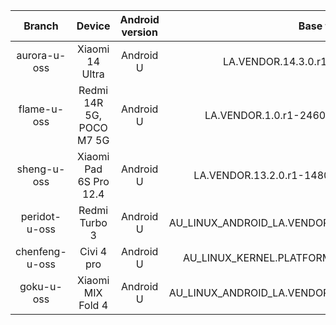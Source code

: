 | Branch | Device | Android version | Base tag | Link |
| :-: | :-: | :-: | :-: | :-: |
| aurora-u-oss | Xiaomi 14 Ultra | Android U | LA.VENDOR.14.3.0.r1-06800-lanai.0-1 | [aurora-u-oss](https://github.com/MiCode/vendor_qcom_proprietary_camera-devicetree/tree/aurora-u-oss) |
| flame-u-oss | Redmi 14R 5G, POCO M7 5G | Android U | LA.VENDOR.1.0.r1-24600-WAIPIO.QSSI14.0-1 | [flame-u-oss](https://github.com/MiCode/vendor_qcom_proprietary_camera-devicetree/tree/flame-u-oss) |
| sheng-u-oss | Xiaomi Pad 6S Pro 12.4 | Android U | LA.VENDOR.13.2.0.r1-14800-KAILUA.0-1.36233.3 | [sheng-u-oss](https://github.com/MiCode/vendor_qcom_proprietary_camera-devicetree/tree/sheng-u-oss) |
| peridot-u-oss | Redmi Turbo 3 | Android U | AU_LINUX_ANDROID_LA.VENDOR.14.3.0.R1.00.00.00.000.092 | [peridot-u-oss](https://github.com/MiCode/vendor_qcom_proprietary_camera-devicetree/tree/peridot-u-oss) |
| chenfeng-u-oss | Civi 4 pro | Android U | AU_LINUX_KERNEL.PLATFORM.3.0.R1.00.00.00.017.065 | [chenfeng-u-oss](https://github.com/MiCode/vendor_qcom_proprietary_camera-devicetree/tree/chenfeng-u-oss) |
| goku-u-oss | Xiaomi MIX Fold 4 | Android U | AU_LINUX_ANDROID_LA.VENDOR.14.3.0.R1.00.00.00.000.093 | [goku-u-oss](https://github.com/MiCode/vendor_qcom_proprietary_camera-devicetree/tree/goku-u-oss-test) |
